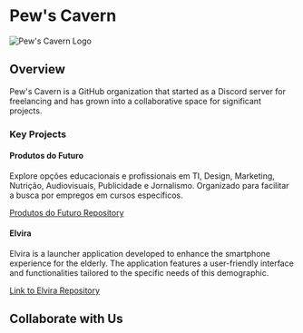 # Pew's Cavern

![Pew's Cavern Logo](https://avatars.githubusercontent.com/u/129468397?s=400&u=c11de85b185e991bd9219e53c00815abc8b2a020&v=4)

## Overview

Pew's Cavern is a GitHub organization that started as a Discord server for freelancing and has grown into a collaborative space for significant projects.

### Key Projects

#### Produtos do Futuro

Explore opções educacionais e profissionais em TI, Design, Marketing, Nutrição, Audiovisuais, Publicidade e Jornalismo. Organizado para facilitar a busca por empregos em cursos específicos.

[Produtos do Futuro Repository](https://github.com/Pews-Cavern/Produtos-Do-Futuro) 

#### Elvira

Elvira is a launcher application developed to enhance the smartphone experience for the elderly. The application features a user-friendly interface and functionalities tailored to the specific needs of this demographic.

[Link to Elvira Repository](https://github.com/Pews-Cavern/Elvira)

## Collaborate with Us

